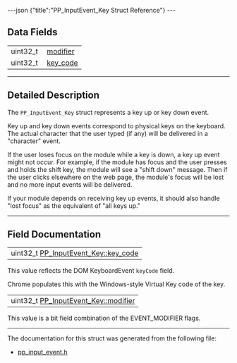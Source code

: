 ---json {"title":"PP_InputEvent_Key Struct Reference"} ---

## Data Fields

<table><tbody><tr class="odd"><td style="text-align: right;">uint32_t </td><td><a href="/docs/native-client/pepper_beta/c/struct_p_p___input_event___key#a13f50c267c45d439f009094515c75c10" class="el">modifier</a></td></tr><tr class="even"><td style="text-align: right;">uint32_t </td><td><a href="/docs/native-client/pepper_beta/c/struct_p_p___input_event___key#ad7b017ab264c307ce846d5df8a8bf867" class="el">key_code</a></td></tr></tbody></table>

---

<span id="details" class="anchor" style="margin: 0;"></span>

## Detailed Description

The `PP_InputEvent_Key` struct represents a key up or key down event.

Key up and key down events correspond to physical keys on the keyboard. The actual character that the user typed (if any) will be delivered in a "character" event.

If the user loses focus on the module while a key is down, a key up event might not occur. For example, if the module has focus and the user presses and holds the shift key, the module will see a "shift down" message. Then if the user clicks elsewhere on the web page, the module's focus will be lost and no more input events will be delivered.

If your module depends on receiving key up events, it should also handle "lost focus" as the equivalent of "all keys up."

---

## Field Documentation

<span id="ad7b017ab264c307ce846d5df8a8bf867" class="anchor" style="margin: 0;"></span>

<table><tbody><tr class="odd"><td>uint32_t <a href="/docs/native-client/pepper_beta/c/struct_p_p___input_event___key#ad7b017ab264c307ce846d5df8a8bf867" class="el">PP_InputEvent_Key::key_code</a></td></tr></tbody></table>

This value reflects the DOM KeyboardEvent `keyCode` field.

Chrome populates this with the Windows-style Virtual Key code of the key.

<span id="a13f50c267c45d439f009094515c75c10" class="anchor" style="margin: 0;"></span>

<table><tbody><tr class="odd"><td>uint32_t <a href="/docs/native-client/pepper_beta/c/struct_p_p___input_event___key#a13f50c267c45d439f009094515c75c10" class="el">PP_InputEvent_Key::modifier</a></td></tr></tbody></table>

This value is a bit field combination of the EVENT_MODIFIER flags.

---

The documentation for this struct was generated from the following file:

- <a href="/docs/native-client/pepper_beta/c/pp__input__event_8h/" class="el">pp_input_event.h</a>
